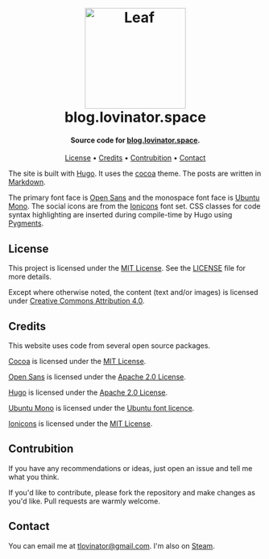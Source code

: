 <h1 align="center">
  <br>
  <a href="https://blog.lovinator.space/"><img src="https://i.imgur.com/7kM81YD.png" alt="Leaf " width="200" height="200"></a>
  <br>
  blog.lovinator.space
  <br>
</h1>

<h4 align="center">Source code for <a href="https://blog.lovinator.space/" target="_blank">blog.lovinator.space</a>.</h4>

<p align="center">
  <a href="#license">License</a> •
  <a href="#credits">Credits</a> •
  <a href="#contrubition">Contrubition</a> •
  <a href="#contact">Contact</a>
</p>

The site is built with [Hugo](https://gohugo.io/). It uses the [cocoa](https://github.com/nishanths/cocoa-hugo-theme/) theme. The posts are written in [Markdown](https://daringfireball.net/projects/markdown/).

The primary font face is [Open Sans](https://fonts.google.com/specimen/Open+Sans) and the monospace font face is [Ubuntu Mono](http://font.ubuntu.com/). The social icons are from the [Ionicons](https://github.com/ionic-team/ionicons) font set. CSS classes for code syntax highlighting are inserted during compile-time by Hugo using [Pygments](http://pygments.org/).

## License

This project is licensed under the [MIT License](https://opensource.org/licenses/MIT). See the [LICENSE](https://github.com/TheLovinator1/website/blob/master/LICENSE) file for more details.

Except where otherwise noted, the content (text and/or images) is licensed under [Creative Commons Attribution 4.0](https://creativecommons.org/licenses/by/4.0/).

## Credits

This website uses code from several open source packages.

[Cocoa](https://github.com/nishanths/cocoa-hugo-theme/) is licensed under the [MIT License](https://opensource.org/licenses/MIT).

[Open Sans](https://fonts.google.com/specimen/Open+Sans) is licensed under the [Apache 2.0 License](https://www.apache.org/licenses/LICENSE-2.0).

[Hugo](https://gohugo.io/) is licensed under the [Apache 2.0 License](https://www.apache.org/licenses/LICENSE-2.0).

[Ubuntu Mono](http://font.ubuntu.com/) is licensed under the [Ubuntu font licence](https://www.ubuntu.com/legal/terms-and-policies/font-licence).

[Ionicons](https://github.com/ionic-team/ionicons) is licensed under the [MIT License](https://opensource.org/licenses/MIT).

## Contrubition

If you have any recommendations or ideas, just open an issue and tell me what you think.

If you'd like to contribute, please fork the repository and make changes as you'd like. Pull requests are warmly welcome.

## Contact

You can email me at [tlovinator@gmail.com](mailto:tlovinator@gmail.com). I'm also on [Steam](https://steamcommunity.com/profiles/76561198021760046).
